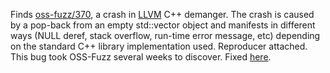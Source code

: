 Finds [oss-fuzz/370](https://bugs.chromium.org/p/oss-fuzz/issues/detail?id=370),
a crash in [LLVM](http://llvm.org) C++ demanger.
The crash is caused by a pop-back from an empty std::vector object
and manifests in different ways (NULL deref, stack overflow, run-time error
message, etc) depending on the standard C++ library implementation used.
Reproducer attached. This bug took OSS-Fuzz several weeks to discover.
Fixed [here](http://llvm.org/viewvc/llvm-project?view=revision&revision=293330).

